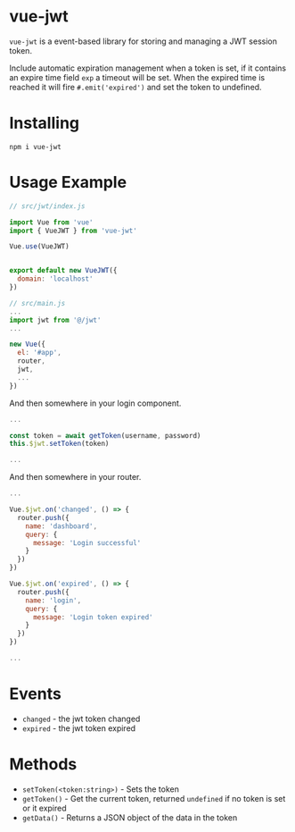 # vue-jwt

`vue-jwt` is a event-based library for storing and managing a JWT session token.

Include automatic expiration management when a token is set, if it contains an expire time field `exp` a timeout will be set. When the expired time is reached it will fire `#.emit('expired')` and set the token to undefined. 

# Installing

```
npm i vue-jwt
```

# Usage Example

```javascript
// src/jwt/index.js

import Vue from 'vue'
import { VueJWT } from 'vue-jwt'

Vue.use(VueJWT)


export default new VueJWT({
  domain: 'localhost'
})
```

```javascript
// src/main.js
...
import jwt from '@/jwt'
...

new Vue({
  el: '#app',
  router,
  jwt,
  ...
})
```

And then somewhere in your login component.

```javascript
...

const token = await getToken(username, password)
this.$jwt.setToken(token)

...
```

And then somewhere in your router.

```javascript
...

Vue.$jwt.on('changed', () => {
  router.push({
    name: 'dashboard',
    query: {
      message: 'Login successful'
    }
  })
})

Vue.$jwt.on('expired', () => {
  router.push({
    name: 'login',
    query: {
      message: 'Login token expired'
    }
  })
})

...
```

# Events

 * `changed` - the jwt token changed
 * `expired` - the jwt token expired

 # Methods

 * `setToken(<token:string>)` - Sets the token
 * `getToken()` - Get the current token, returned `undefined` if no token is set or it expired
 * `getData()` - Returns a JSON object of the data in the token